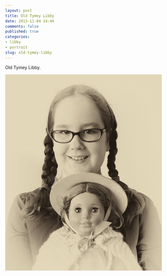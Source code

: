 ```yaml
---
layout: post
title: Old Tymey Libby
date: 2013-11-04 14:44
comments: false
published: true
categories:
- libby
- portrait
slug: old-tymey-libby
---
```

Old Tymey Libby.

![Libby in her purple dress before her piano recital](/assets/images/2013/2013-10-27/libby-before-piano-2013-10-27-at-11-21-06.jpg)
